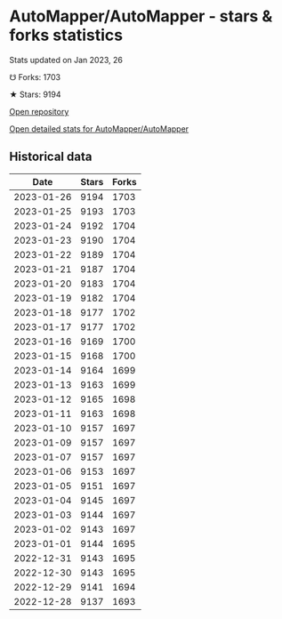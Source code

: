 # AutoMapper/AutoMapper - stars & forks statistics

Stats updated on Jan 2023, 26

☋ Forks: 1703

★ Stars: 9194

[Open repository](https://github.com/AutoMapper/AutoMapper)

[Open detailed stats for AutoMapper/AutoMapper](https://reviewgithub.com/rep/AutoMapper/AutoMapper)

## Historical data
| Date | Stars | Forks |
|------|-------|-------|
| 2023-01-26 | 9194 | 1703 | 
| 2023-01-25 | 9193 | 1703 | 
| 2023-01-24 | 9192 | 1704 | 
| 2023-01-23 | 9190 | 1704 | 
| 2023-01-22 | 9189 | 1704 | 
| 2023-01-21 | 9187 | 1704 | 
| 2023-01-20 | 9183 | 1704 | 
| 2023-01-19 | 9182 | 1704 | 
| 2023-01-18 | 9177 | 1702 | 
| 2023-01-17 | 9177 | 1702 | 
| 2023-01-16 | 9169 | 1700 | 
| 2023-01-15 | 9168 | 1700 | 
| 2023-01-14 | 9164 | 1699 | 
| 2023-01-13 | 9163 | 1699 | 
| 2023-01-12 | 9165 | 1698 | 
| 2023-01-11 | 9163 | 1698 | 
| 2023-01-10 | 9157 | 1697 | 
| 2023-01-09 | 9157 | 1697 | 
| 2023-01-07 | 9157 | 1697 | 
| 2023-01-06 | 9153 | 1697 | 
| 2023-01-05 | 9151 | 1697 | 
| 2023-01-04 | 9145 | 1697 | 
| 2023-01-03 | 9144 | 1697 | 
| 2023-01-02 | 9143 | 1697 | 
| 2023-01-01 | 9144 | 1695 | 
| 2022-12-31 | 9143 | 1695 | 
| 2022-12-30 | 9143 | 1695 | 
| 2022-12-29 | 9141 | 1694 | 
| 2022-12-28 | 9137 | 1693 | 

